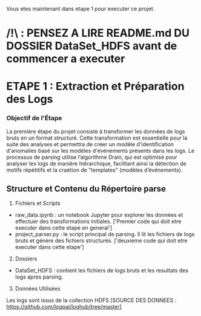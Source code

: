 
Vous etes maintenant dans etape 1 pour executer ce projet.


# /!\ : PENSEZ A LIRE README.md DU DOSSIER DataSet_HDFS avant de commencer a executer

# ETAPE 1 : Extraction et Préparation des Logs

### Objectif de l'Étape
La première étape du projet consiste à transformer les données de logs bruts en un format structuré. Cette transformation est essentielle pour la suite des analyses et permettra de créer un modèle d'identification d'anomalies basé sur les modèles d'événements présents dans les logs. Le processus de parsing utilise l’algorithme Drain, qui est optimisé pour analyser les logs de manière hiérarchique, facilitant ainsi la détection de motifs répétitifs et la craétion de "templates" (modèles d’événements).

## Structure et Contenu du Répertoire parse

1. Fichiers et Scripts

- raw_data.ipynb : un notebook Jupyter pour explorer les données et effectuer des transformations initiales. ['Premier code qui doit etre executer dans cette etape en general']
- project_parser.py : le script principal de parsing. Il lit les fichiers de logs bruts et génère des fichiers structurés. ['deuxieme code qui doit etre executer dans cette etape']

2. Dossiers

- DataSet_HDFS : contient les fichiers de logs bruts et les resultats des logs apres parsing.

3. Données Utilisées

Les logs sont issus de la collection HDFS [SOURCE DES DONNEES : https://github.com/logpai/loghub/tree/master]

